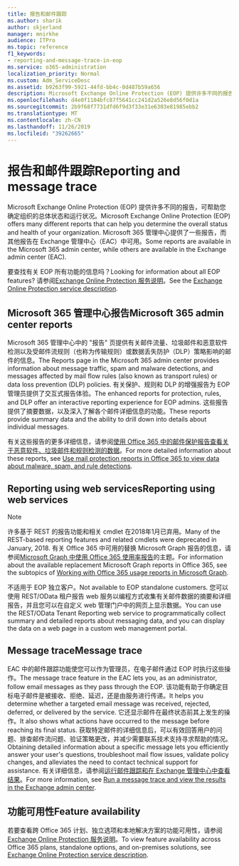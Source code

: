 ```yaml
---
title: 报告和邮件跟踪
ms.author: sharik
author: skjerland
manager: mnirkhe
audience: ITPro
ms.topic: reference
f1_keywords:
- reporting-and-message-trace-in-eop
ms.service: o365-administration
localization_priority: Normal
ms.custom: Adm_ServiceDesc
ms.assetid: b9263f99-5921-44fd-bb4c-0d487b59a656
description: Microsoft Exchange Online Protection (EOP) 提供许多不同的报告，可帮助您确定组织的总体状态和运行状况。 Microsoft 365 管理中心提供了一些报告，而其他报告在 Exchange 管理中心（EAC）中可用。
ms.openlocfilehash: d4e0f1104bfc87f5641cc241d2a526e8d56f0d1a
ms.sourcegitcommit: 2b9f68f7731dfd6f9d3f33e31e6303e81985ebb2
ms.translationtype: MT
ms.contentlocale: zh-CN
ms.lasthandoff: 11/26/2019
ms.locfileid: "39262665"
---
```

# <a name="reporting-and-message-trace"></a><span data-ttu-id="e847b-104">报告和邮件跟踪</span><span class="sxs-lookup"><span data-stu-id="e847b-104">Reporting and message trace</span></span>

<span data-ttu-id="e847b-105">Microsoft Exchange Online Protection (EOP) 提供许多不同的报告，可帮助您确定组织的总体状态和运行状况。</span><span class="sxs-lookup"><span data-stu-id="e847b-105">Microsoft Exchange Online Protection (EOP) offers many different reports that can help you determine the overall status and health of your organization.</span></span> <span data-ttu-id="e847b-106">Microsoft 365 管理中心提供了一些报告，而其他报告在 Exchange 管理中心（EAC）中可用。</span><span class="sxs-lookup"><span data-stu-id="e847b-106">Some reports are available in the Microsoft 365 admin center, while others are available in the Exchange admin center (EAC).</span></span>

<span data-ttu-id="e847b-107">要查找有关 EOP 所有功能的信息吗？</span><span class="sxs-lookup"><span data-stu-id="e847b-107">Looking for information about all EOP features?</span></span> <span data-ttu-id="e847b-108">请参阅[Exchange Online Protection 服务说明](exchange-online-protection-service-description.md)。</span><span class="sxs-lookup"><span data-stu-id="e847b-108">See the [Exchange Online Protection service description](exchange-online-protection-service-description.md).</span></span>

## <a name="microsoft-365-admin-center-reports"></a><span data-ttu-id="e847b-109">Microsoft 365 管理中心报告</span><span class="sxs-lookup"><span data-stu-id="e847b-109">Microsoft 365 admin center reports</span></span>

<span data-ttu-id="e847b-110">Microsoft 365 管理中心中的 "报告" 页提供有关邮件流量、垃圾邮件和恶意软件检测以及受邮件流规则（也称为传输规则）或数据丢失防护（DLP）策略影响的邮件的信息。</span><span class="sxs-lookup"><span data-stu-id="e847b-110">The Reports page in the Microsoft 365 admin center provides information about message traffic, spam and malware detections, and messages affected by mail flow rules (also known as transport rules) or data loss prevention (DLP) policies.</span></span> <span data-ttu-id="e847b-111">有关保护、规则和 DLP 的增强报告为 EOP 管理员提供了交互式报告体验。</span><span class="sxs-lookup"><span data-stu-id="e847b-111">The enhanced reports for protection, rules, and DLP offer an interactive reporting experience for EOP admins.</span></span> <span data-ttu-id="e847b-112">这些报告提供了摘要数据，以及深入了解各个邮件详细信息的功能。</span><span class="sxs-lookup"><span data-stu-id="e847b-112">These reports provide summary data and the ability to drill down into details about individual messages.</span></span>

<span data-ttu-id="e847b-113">有关这些报告的更多详细信息，请参阅[使用 Office 365 中的邮件保护报告查看关于恶意软件、垃圾邮件和规则检测的数据](https://docs.microsoft.com/exchange/monitoring/use-mail-protection-reports)。</span><span class="sxs-lookup"><span data-stu-id="e847b-113">For more detailed information about these reports, see [Use mail protection reports in Office 365 to view data about malware, spam, and rule detections](https://docs.microsoft.com/exchange/monitoring/use-mail-protection-reports).</span></span>

## <a name="reporting-using-web-services"></a><span data-ttu-id="e847b-114">Reporting using web services</span><span class="sxs-lookup"><span data-stu-id="e847b-114">Reporting using web services</span></span>

> [!NOTE]
> <span data-ttu-id="e847b-115">许多基于 REST 的报告功能和相关 cmdlet 在2018年1月已弃用。</span><span class="sxs-lookup"><span data-stu-id="e847b-115">Many of the REST-based reporting features and related cmdlets were deprecated in January, 2018.</span></span> <span data-ttu-id="e847b-116">有关 Office 365 中可用的替换 Microsoft Graph 报告的信息，请参阅[Microsoft Graph 中使用 Office 365 使用率报告](https://go.microsoft.com/fwlink/p/?LinkID=865135)的主题。</span><span class="sxs-lookup"><span data-stu-id="e847b-116">For information about the available replacement Microsoft Graph reports in Office 365, see the subtopics of [Working with Office 365 usage reports in Microsoft Graph](https://go.microsoft.com/fwlink/p/?LinkID=865135).</span></span>

<span data-ttu-id="e847b-117">不适用于 EOP 独立客户。</span><span class="sxs-lookup"><span data-stu-id="e847b-117">Not available to EOP standalone customers.</span></span> <span data-ttu-id="e847b-118">您可以使用 REST/OData 租户报告 web 服务以编程方式收集有关邮件数据的摘要和详细报告，并且您可以在自定义 web 管理门户中的网页上显示数据。</span><span class="sxs-lookup"><span data-stu-id="e847b-118">You can use the REST/OData Tenant Reporting web service to programmatically collect summary and detailed reports about messaging data, and you can display the data on a web page in a custom web management portal.</span></span>

## <a name="message-trace"></a><span data-ttu-id="e847b-119">Message trace</span><span class="sxs-lookup"><span data-stu-id="e847b-119">Message trace</span></span>

<span data-ttu-id="e847b-120">EAC 中的邮件跟踪功能使您可以作为管理员，在电子邮件通过 EOP 时执行这些操作。</span><span class="sxs-lookup"><span data-stu-id="e847b-120">The message trace feature in the EAC lets you, as an administrator, follow email messages as they pass through the EOP.</span></span> <span data-ttu-id="e847b-121">该功能有助于你确定目标电子邮件是被接收、拒绝、延迟，还是由服务进行传递。</span><span class="sxs-lookup"><span data-stu-id="e847b-121">It helps you determine whether a targeted email message was received, rejected, deferred, or delivered by the service.</span></span> <span data-ttu-id="e847b-122">它还显示邮件在最终状态前其上发生的操作。</span><span class="sxs-lookup"><span data-stu-id="e847b-122">It also shows what actions have occurred to the message before reaching its final status.</span></span> <span data-ttu-id="e847b-123">获取特定邮件的详细信息后，可以有效回答用户的问题、排查邮件流问题、验证策略更改，并减少需要联系技术支持寻求帮助的情况。</span><span class="sxs-lookup"><span data-stu-id="e847b-123">Obtaining detailed information about a specific message lets you efficiently answer your user's questions, troubleshoot mail flow issues, validate policy changes, and alleviates the need to contact technical support for assistance.</span></span> <span data-ttu-id="e847b-124">有关详细信息，请参阅[运行邮件跟踪和在 Exchange 管理中心中查看结果](https://docs.microsoft.com/exchange/monitoring/trace-an-email-message/run-a-message-trace-and-view-results)。</span><span class="sxs-lookup"><span data-stu-id="e847b-124">For more information, see [Run a message trace and view the results in the Exchange admin center](https://docs.microsoft.com/exchange/monitoring/trace-an-email-message/run-a-message-trace-and-view-results).</span></span>

## <a name="feature-availability"></a><span data-ttu-id="e847b-125">功能可用性</span><span class="sxs-lookup"><span data-stu-id="e847b-125">Feature availability</span></span>

<span data-ttu-id="e847b-126">若要查看跨 Office 365 计划、独立选项和本地解决方案的功能可用性，请参阅[Exchange Online Protection 服务说明](exchange-online-protection-service-description.md)。</span><span class="sxs-lookup"><span data-stu-id="e847b-126">To view feature availability across Office 365 plans, standalone options, and on-premises solutions, see [Exchange Online Protection service description](exchange-online-protection-service-description.md).</span></span>
